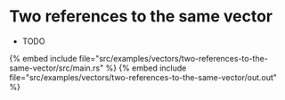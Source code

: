 # Two references to the same vector

* TODO

{% embed include file="src/examples/vectors/two-references-to-the-same-vector/src/main.rs" %}
{% embed include file="src/examples/vectors/two-references-to-the-same-vector/out.out" %}



